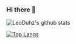 ### Hi there 👋

<!--
**LeoDuhz/LeoDuhz** is a ✨ _special_ ✨ repository because its `README.md` (this file) appears on your GitHub profile.

Here are some ideas to get you started:

- 🔭 I’m currently working on ...
- 🌱 I’m currently learning ...
- 👯 I’m looking to collaborate on ...
- 🤔 I’m looking for help with ...
- 💬 Ask me about ...
- 📫 How to reach me: ...
- 😄 Pronouns: ...
- ⚡ Fun fact: ...
-->

![LeoDuhz's github stats](https://github-readme-stats.vercel.app/api?username=LeoDuhz&count_private=true&show_icons=true&theme=dracula)


[![Top Langs](https://github-readme-stats.vercel.app/api/top-langs/?username=LeoDuhz&hide=jupyter-notebook&exclude_repo=github-readme-stats,anuraghazra.github.io)](https://github.com/anuraghazra/github-readme-stats)


